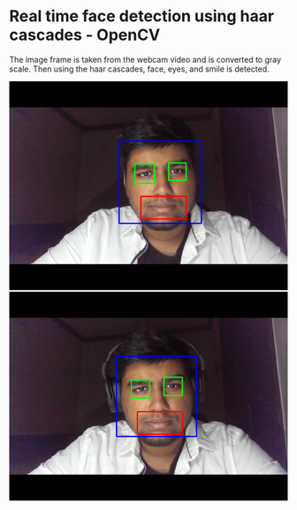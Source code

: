 # Real time face detection using haar cascades - OpenCV

The image frame is taken from the webcam video and is converted to gray scale. 
Then using the haar cascades, face, eyes, and smile is detected.

![Face Detected 1](1.png)
![Face Detected 2](2.png)
